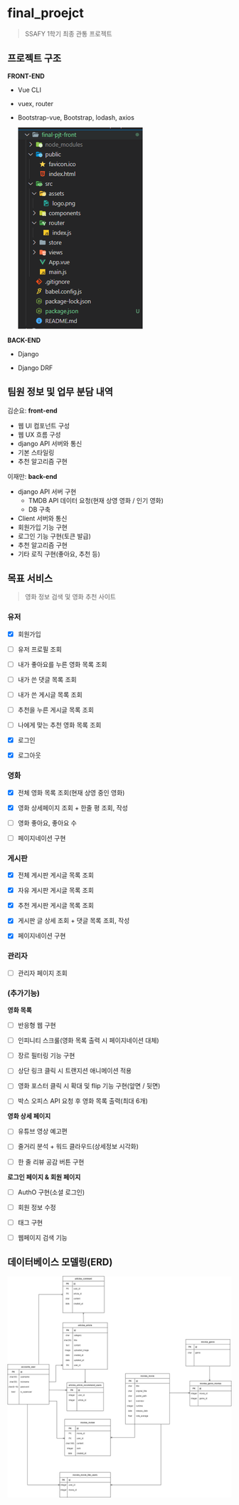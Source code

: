 # final_proejct

> SSAFY 1학기 최종 관통 프로젝트



## 프로젝트 구조



**FRONT-END**

- Vue CLI 

- vuex, router

- Bootstrap-vue, Bootstrap, lodash, axios

  ![image-20211119001053206](README.assets/image-20211119001053206.png)





**BACK-END**

- Django

- Django DRF





## 팀원 정보 및 업무 분담 내역



김순요: **front-end**

- 웹 UI 컴포넌트 구성
- 웹 UX 흐름 구성
- django API 서버와 통신
- 기본 스타일링
- 추천 알고리즘 구현



이재만: **back-end**

- django API 서버 구현
  - TMDB API 데이터 요청(현재 상영 영화 / 인기 영화)
  - DB 구축
- Client 서버와 통신
- 회원가입 기능 구현
- 로그인 기능 구현(토큰 발급)
- 추천 알고리즘 구현
- 기타 로직 구현(좋아요, 추천 등)





## 목표 서비스

> 영화 정보 검색 및 영화 추천 사이트



### **유저**

- [x] 회원가입
- [ ] 유저 프로필 조회
- [ ] 내가 좋아요를 누른 영화 목록 조회
- [ ] 내가 쓴 댓글 목록 조회
- [ ] 내가 쓴 게시글 목록 조회
- [ ] 추천을 누른 게시글 목록 조회
- [ ] 나에게 맞는 추천 영화 목록 조회
- [x] 로그인
- [x] 로그아웃



### **영화**

- [x] 전체 영화 목록 조회(현재 상영 중인 영화)
- [x] 영화 상세페이지 조회 + 한줄 평 조회, 작성
- [ ] 영화 좋아요, 좋아요 수
- [ ] 페이지네이션 구현



### **게시판**

- [x] 전체 게시판 게시글 목록 조회
- [x] 자유 게시판 게시글 목록 조회
- [x] 추천 게시판 게시글 목록 조회
- [x] 게시판 글 상세 조회 + 댓글 목록 조회, 작성
- [x] 페이지네이션 구현



### **관리자**

- [ ] 관리자 페이지 조회



### **(추가기능)**

**영화 목록**

- [ ] 반응형 웹 구현 
- [ ] 인피니티 스크룰(영화 목록 출력 시 페이지네이션 대체) 
- [ ] 장르 필터링 기능 구현 
- [ ] 상단 링크 클릭 시 트랜지션 애니메이션 적용 
- [ ] 영화 포스터 클릭 시 확대 및 flip 기능 구현(앞면 / 뒷면)

- [ ] 박스 오피스 API 요청 후 영화 목록 출력(최대 6개)



**영화 상세 페이지**

- [ ] 유튜브 영상 예고편  
- [ ] 줄거리 분석 + 워드 클라우드(상세정보 시각화) 
- [ ] 한 줄 리뷰 공감 버튼 구현



**로그인 페이지 & 회원 페이지**

- [ ] AuthO 구현(소셜 로그인)  
- [ ] 회원 정보 수정   
- [ ] 태그 구현  
- [ ] 웹페이지 검색 기능



## 데이터베이스 모델링(ERD)



![final_pjt_ERD](README.assets/final_pjt_ERD-16372012303931.jpg)



